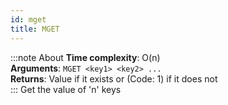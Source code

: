 ```yaml
---
id: mget
title: MGET
---
```

:::note About
**Time complexity**: O(n)  
**Arguments**: `MGET <key1> <key2> ...`  
**Returns**: Value if it exists or (Code: 1) if it does not  
:::
Get the value of 'n' keys